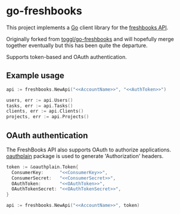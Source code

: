 go-freshbooks
=====
This project implements a [Go](http://golang.org) client library for the [freshbooks API](http://developers.freshbooks.com/).

Originally forked from [toggl/go-freshbooks](https://github.com/toggl/go-freshbooks) and will hopefully merge together eventually but this has been quite the departure.

Supports token-based and OAuth authentication.

Example usage
---------------

```go
api := freshbooks.NewApi("<<AccountName>>", "<<AuthToken>>")

users, err := api.Users()
tasks, err := api.Tasks()
clients, err := api.Clients()
projects, err := api.Projects()
```

OAuth authentication
---------------
The FreshBooks API also supports OAuth to authorize applications. [oauthplain](https://github.com/tambet/oauthplain) package is used to generate 'Authorization' headers.

```go
token := &oauthplain.Token{
  ConsumerKey:      "<<ConsumerKey>>",
  ConsumerSecret:   "<<ConsumerSecret>>",
  OAuthToken:       "<<OAuthToken>>",
  OAuthTokenSecret: "<<OAuthTokenSecret>>",
}

api := freshbooks.NewApi("<<AccountName>>", token)
```
